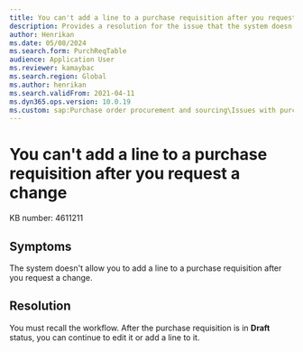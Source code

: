 ```yaml
---
title: You can't add a line to a purchase requisition after you request a change
description: Provides a resolution for the issue that the system doesn't allow you to add a line to a purchase requisition after you request a change.
author: Henrikan
ms.date: 05/08/2024
ms.search.form: PurchReqTable
audience: Application User
ms.reviewer: kamaybac
ms.search.region: Global
ms.author: henrikan
ms.search.validFrom: 2021-04-11
ms.dyn365.ops.version: 10.0.19
ms.custom: sap:Purchase order procurement and sourcing\Issues with purchase requisitions
---
```

# You can't add a line to a purchase requisition after you request a change

KB number: 4611211

## Symptoms

The system doesn't allow you to add a line to a purchase requisition after you request a change.

## Resolution

You must recall the workflow. After the purchase requisition is in **Draft** status, you can continue to edit it or add a line to it.

